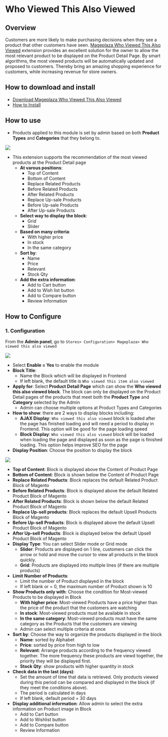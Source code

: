 # Who Viewed This Also Viewed

## Overview

Customers are more likely to make purchasing decisions when they see a product that other customers have seen. [Mageplaza Who Viewed This Also Viewed](https://www.mageplaza.com/magento-2-who-viewed-this-also-viewed/) extension provides an excellent solution for the owner to allow the most relevant product to be displayed on the Product Detail Page. By smart algorithms, the most viewed products will be automatically updated and proposed to customers. Thereby bring an amazing shopping experience for customers, while increasing revenue for store owners.

## How to download and install

- [Download Mageplaza Who Viewed This Also Viewed](https://www.mageplaza.com/magento-2-who-viewed-this-also-viewed/)
- [How to Install](https://www.mageplaza.com/install-magento-2-extension/)


## How to use

- Products applied to this module is set by admin based on both **Product Types** and **Categories** that they belong to.

![](https://i.imgur.com/57vMSIY.png)

- This extension supports the recommendation of the most viewed products at the Product Detail page
  - **At varous positions**:
    - Top of Content
    - Bottom of Content
    - Replace Related Products
    - Before Related Products
    - After Related Products
    - Replace Up-sale Products
    - Before Up-sale Products
    - After Up-sale Products
  - **Select way to display the block**:
    - Grid
    - Slider
  - **Based on many criteria**:
    - With higher price 
    - In stock
    - In the same category
  - **Sort by**:
    - Name
    - Price
    - Relevant
    - Stock Qty
  - **Add the extra information**:
    - Add to Cart button
    - Add to Wish list button
    - Add to Compare button
    - Review Information


## How to Configure
### 1. Configuration
From the **Admin panel**, go to `Stores> Configuration> Mageplaza> Who viewed this also viewed`


![](https://i.imgur.com/a9aEzWb.png)


- Select **Enable = Yes** to enable the module
- **Block Title**:
  - Name the Block which will be displayed in Frontend
  - If left blank, the default title is `Who viewed this item also viewed`
- **Apply for**: Select **Product Detail Page** which can show the **Who viewed this also viewed block**. The block can only be displayed on the Product Detail pages of the products that meet both the **Product Type** and **Category** selected by the Admin
  - Admin can choose multiple options at Product Types and Categories
- **How to show**: there are 2 ways to display blocks including:
  - **AJAX Display**: `Who viewed this also viewed` block is loaded after the page has finished loading and will need a period to display in Frontend. This option will be good for the page loading speed
  - **Block Display**: `Who viewed this also viewed` block will be loaded when loading the page and displayed as soon as the page is finished loading. This option helps improve SEO for the page
- **Display Position**: Choose the position to display the block

![](https://i.imgur.com/inSmNw4.png)

  - **Top of Content**: Block is displayed above the Content of Product Page
  - **Bottom of Content**: Block is shown below the Content of Product Page
  - **Replace Related Products**: Block replaces the default Related Product Block of Magento
  - **Before Related Products**: Block is displayed above the default Related Product Block of Magento
  - **After Related Products**: Block is shown below the default Related Product Block of Magento
  - **Replace Up-sell products**: Block replaces the default Upsell Products Block of Magento
  - **Before Up-sell Products**: Block is displayed above the default Upsell Product Block of Magento
  - **After Up-sell Products**: Block is displayed below the default Upsell Product Block of Magento
- **Display Type**: You can select Slider mode or Grid mode
  - **Slider**: Products are displayed on 1 line, customers can click the arrow or hold and move the cursor to view all products in the block quickly.
  - **Grid**: Products are displayed into multiple lines (if there are multiple products)
- **Limit Number of Products**:
  - Limit the number of Product displayed in the block
  - If left blank or = 0, the maximum number of Product shown is 10
- **Show Products only with**: Choose the condition for Most-viewed Products to be displayed in Block
  - **With higher price**: Most-viewed Products have a price higher than the price of the product that the customers are watching
  - **In stock**: Most-viewed products must be available in stock
  - **In the same category**: Most-viewed products must have the same category as the Products that the customers are viewing
  - Admin can select multiple criteria at once
- **Sort by**: Choose the way to organize the products displayed in the block
  - **Name**: sorted by Alphabet
  - **Price**: sorted by price from high to low
  - **Relevant**: Arrange products according to the frequency viewed together. The more frequency these products are viewd together, the priority they will be displayed first. 
  - **Stock Qty**: show products with higher quantity in stock 
- **Check data in the last (days)**:
  - Set the amount of time that data is retrieved. Only products viewed during this period can be compared and displayed in the block (if they meet the conditions above).
  - The period is calculated in days
  - If left blank, default period = 30 days
- **Display additional information**: Allow admin to select the extra information on Product image in Block
  - Add to Cart button
  - Add to Wishlist button
  - Add to Compare button
  - Review Information
